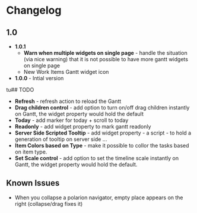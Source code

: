 # Changelog

## 1.0


* **1.0.1**
	* **Warn when multiple widgets on single page** - handle the situation (via nice warning) that it is not possible to have more gantt widgets on single page
	* New Work Items Gantt widget icon
* **1.0.0** - Intial version

tu## TODO

* **Refresh** - refresh action to reload the Gantt
* **Drag children control** - add option to turn on/off drag children instantly on Gantt, the widget property would hold the default
* **Today** - add marker for today + scroll to today
* **Readonly** - add widget property to mark gantt readonly
* **Server Side Scripted Tooltip** - add widget property - a script - to hold a generation of tooltip on server side ...
* **Item Colors based on Type** - make it possible to collor the tasks based on item type.
* **Set Scale control** - add option to set the timeline scale instantly on Gantt, the widget property would hold the default.

## Known Issues
* When you collapse a polarion navigator, empty place appears on the right (collapse/drag fixes it)




